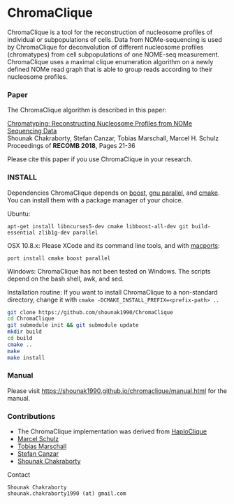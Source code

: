 # ChromaClique

ChromaClique is a tool for the reconstruction of nucleosome profiles of individual or subpopulations of cells. Data from NOMe-sequencing  is used by ChromaClique for deconvolution of different nucleosome profiles (chromatypes) from cell subpopulations of one NOME-seq measurement. ChromaClique uses a maximal clique enumeration algorithm on a newly defined NOMe read graph that is able to group reads according to their nucleosome profiles.

### Paper

The ChromaClique algorithm is described in this paper:

[Chromatyping: Reconstructing Nucleosome Profiles from NOMe Sequencing Data](https://link.springer.com/chapter/10.1007%2F978-3-319-89929-9_2)  
Shounak Chakraborty, Stefan Canzar, Tobias Marschall, Marcel H. Schulz  
Proceedings of **RECOMB 2018**, Pages 21-36

Please cite this paper if you use ChromaClique in your research.

### INSTALL
Dependencies
ChromaClique depends on [boost](http://www.boost.org/), [gnu parallel](http://www.gnu.org/software/parallel/), and [cmake](http://www.cmake.org/). You can install them with a package manager of your choice.

Ubuntu:  
```
apt-get install libncurses5-dev cmake libboost-all-dev git build-essential zlib1g-dev parallel
```

OSX 10.8.x:
Please XCode and its command line tools, and with [macports](http://www.macports.org/):
```
port install cmake boost parallel
```

Windows:
ChromaClique has not been tested on Windows. The scripts depend on the bash shell, awk, and sed.  

Installation routine:
If you want to install ChromaClique to a non-standard directory, change it with `cmake -DCMAKE_INSTALL_PREFIX=<prefix-path> ..`
```bash
git clone https://github.com/shounak1990/ChromaClique
cd ChromaClique
git submodule init && git submodule update
mkdir build
cd build
cmake ..
make
make install
```
### Manual
Please visit https://shounak1990.github.io/chromaclique/manual.html for the manual.

### Contributions
 - The ChromaClique implementation was derived from [HaploClique](https://github.com/cbg-ethz/haploclique)
 - [Marcel Schulz](https://bioinf.mpi-inf.mpg.de/homepage/index.php?&account=mschulz)  
 - [Tobias Marschall](https://bioinf.mpi-inf.mpg.de/homepage/index.php?&account=marschal)
 - [Stefan Canzar](http://www.genzentrum.uni-muenchen.de/research-groups/canzar/group-members/canzar-stefan/index.html)
 - [Shounak Chakraborty](http://www.genzentrum.uni-muenchen.de/research-groups/canzar/group-members/chakraborty-shounak/index.html)

Contact
```
Shounak Chakraborty
shounak.chakraborty1990 (at) gmail.com
```
